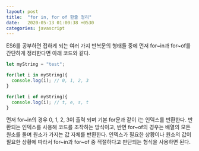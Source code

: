 ```yaml
---
layout: post
title:  "for in, for of 한줄 정리"
date:   2020-05-13 01:00:38 +0530
categories: javascript
---
```

ES6를 공부하면 접하게 되는 여러 가지 반복문의 형태들 중에 먼저 for~in과 for~of를 간단하게 정리한다면 아래 코드와 같다.

```javascript
let myString = "test";

for(let i in myString){
  console.log(i); // 0, 1, 2, 3 
}

for(let i of myString){
  console.log(i); // t, e, s, t
}
```

먼저 for~in의 경우 0, 1, 2, 3이 출력 되며 기본 for문과 같이 i는 인덱스를 반환한다. 반환되는 인덱스를 사용해 코드를 조작하는 방식이고, 
반면 for~of의 경우는 배열의 모든 원소를 돌며 원소가 가지는 값 자체를 반환한다. 인덱스가 필요한 상황이나 원소의 값이 필요한 상황에 따라서 for~in과 for~of 중 적절하다고 판단되는 형식을 사용하면 된다.


